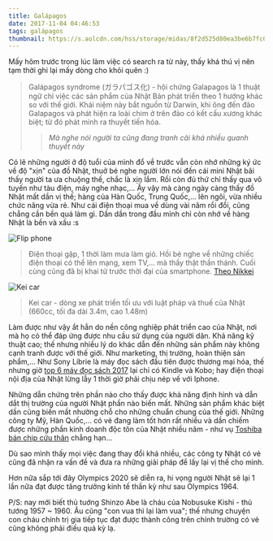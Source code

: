 ```yaml
---
title: Galápagos
date: 2017-11-04 04:46:53
tags: galápagos
thumbnail: https://s.aolcdn.com/hss/storage/midas/8f2d525d80ea3be6b7fc0684a8a7135f/204166443/flip.jpeg
---
```

Mấy hôm trước trong lúc làm việc có search ra từ này, thấy khá thú vị nên tạm thời ghi lại mấy dòng cho khỏi quên :)

>Galápagos syndrome (ガラパゴス化) - hội chứng Galapagos là 1 thuật ngữ chỉ việc các sản phẩm của Nhật Bản phát triển theo 1 hướng khác so với thế giới. Khái niệm này bắt nguồn từ Darwin, khi ông đến đảo Galapagos và phát hiện ra loài chim ở trên đảo có kết cấu xương khác biệt; từ đó phát minh ra thuyết tiến hóa. 
>>*Mà nghe nói người ta cũng đang tranh cãi khá nhiều quanh thuyết này*
<!-- more -->
Có lẽ những người ở độ tuổi của mình đổ về trước vẫn còn nhớ những ký ức về độ "xịn" của đồ Nhật, thuở bé nghe người lớn nói đến cái mini Nhật bãi thấy người ta ưa chuộng thế, chắc là xịn lắm. Rồi còn đủ thứ chỉ thấy qua vô tuyến như tàu điện, máy nghe nhạc,... Ấy vậy mà càng ngày càng thấy đồ Nhật mất dần vị thế; hàng của Hàn Quốc, Trung Quốc,... lên ngôi, vừa nhiều chức năng vừa rẻ. Như cái điện thoại mua về dùng vài năm rồi đổi, cũng chẳng cần bền quá làm gì. Dần dần trong đầu mình chỉ còn nhớ về hàng Nhật là bền và xấu :s

![Flip phone](https://asia.nikkei.com/var/site_cache/storage/images/node_43/node_51/2015/201504/04223n/0423n19-cellphone/2658101-2-eng-GB/0423N19-cellphone_article_main_image.jpg)

>Điện thoại gập, 1 thời làm mưa làm gió. Hồi bé nghe về những chiếc điện thoại có thể lên mạng, xem TV,... mà thấy thật thần thánh. Cuối cùng cũng đã bị khai tử trước thời đại của smartphone. [Theo Nikkei](https://asia.nikkei.com/Business/Trends/Japanese-companies-to-stop-making-Galapagos-phones) 

![Kei car](https://i.imgur.com/fNWQuvN.jpg)
>Kei car - dòng xe phát triển tối ưu với luật pháp và thuế của Nhật (660cc, tối đa dài 3.4m, cao 1.48m)

Làm được như vậy ắt hẳn do nền công nghiệp phát triển cao của Nhật, nơi mà họ có thể đáp ứng được nhu cầu sử dụng của người dân. Khả năng kỹ thuật cao; thế nhưng nhiều lý do khác  dẫn đến những sản phẩm này không cạnh tranh được với thế giới. Như marketing, thị trường, hoàn thiện sản phẩm,... Như Sony Librie là máy đọc sách đầu tiên được thương mại hóa, thế nhưng giờ [top 6 máy đọc sách 2017](https://www.pcmag.com/roundup/294182/the-best-ebook-readers) lại chỉ có Kindle và Kobo; hay điện thoại nội địa của Nhật lừng lẫy 1 thời giờ phải chịu nép vế với Iphone.

Những dẫn chứng trên phần nào cho thấy được khả năng định hình và dẫn dắt thị trường của người Nhật phần nào biến mất. Những sản phẩm khác biệt dần cũng biến mất nhường chỗ cho những chuẩn chung của thế giới. Những công ty Mỹ, Hàn Quốc,... có vẻ đang làm tốt hơn rất nhiều và dần chiếm được những phần kinh doanh độc tôn của Nhật nhiều năm - như vụ [Toshiba bán chip cứu thân](http://vneconomy.vn/cuoc-song-so/sau-8-thang-tranh-cai-toshiba-ban-mang-chip-nho-gia-18-ty-usd-2017092101049636.htm) chẳng hạn...

Dù sao mình thấy mọi việc đang thay đổi khá nhiều, các công ty Nhật có vẻ cũng đã nhận ra vấn đề và đưa ra những giải pháp để lấy lại vị thế cho mình.

Hơn nữa sắp tới đây Olympics 2020 sẽ diễn ra,  hi vọng người Nhật sẽ lại 1 lần nữa đạt được tăng trưởng kinh tế thần kỳ như sau Olympics 1964.

P/S: nay mới biết thủ tuớng Shinzo Abe là cháu của Nobusuke Kishi - thủ tướng 1957 ~ 1960. Âu cũng "con vua thì lại làm vua"; thế nhưng chuyện con cháu chính trị gia tiếp tục đạt được thành công trên chính trường có vẻ cũng không phải điều quá kỳ lạ.